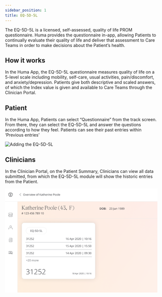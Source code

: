 ```yaml
---
sidebar_position: 1
title: EQ-5D-5L
---
```


The EQ-5D-5L is a licensed, self-assessed, quality of life PROM questionnaire. Huma provides the questionnaire in-app, allowing Patients to continually evaluate their quality of life and deliver that assessment to Care Teams in order to make decisions about the Patient’s health.

## How it works

In the Huma App, the EQ-5D-5L questionnaire measures quality of life on a 5-level scale including mobility, self-care, usual activities, pain/discomfort, and anxiety/depression. Patients give both descriptive and scaled answers, of which the Index value is given and available to Care Teams through the Clinician Portal.

## Patient

In the Huma App, Patients can select “Questionnaire” from the track screen. From there, they can select the EQ-5D-5L and answer the questions according to how they feel. Patients can see their past entries within ‘Previous entries’

![Adding the EQ-5D-5L](./assets/EQ-5D-5L.gif)

## Clinicians
In the Clinician Portal, on the Patient Summary, Clinicians can view all data submitted, from which the EQ-5D-5L module will show the historic entries from the Patient.

![EQ-5D-5L in the Clinician Portal](./assets/cp-eq-5d-5l.png)